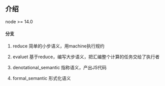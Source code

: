 ## 介绍
node >= 14.0

#### 分支

1. reduce 简单的小步语义，用machine执行规约

2. evaluet 基于reduce，编写大步语义，把汇编整个计算的任务交给了执行者

3. denotational_semantic 指称语义，产出JS代码

4. formal_semantic 形式化语义